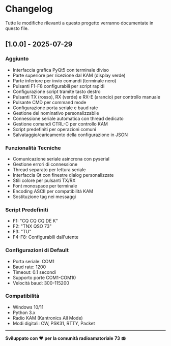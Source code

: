 # Changelog

Tutte le modifiche rilevanti a questo progetto verranno documentate in questo file.

## [1.0.0] - 2025-07-29

### Aggiunto
- Interfaccia grafica PyQt5 con terminale diviso
- Parte superiore per ricezione dal KAM (display verde)
- Parte inferiore per invio comandi (terminale nero)
- Pulsanti F1-F8 configurabili per script rapidi
- Configurazione script tramite tasto destro
- Pulsanti TX (rosso), RX (verde) e RX-E (arancio) per controllo manuale
- Pulsante CMD per command mode
- Configurazione porta seriale e baud rate
- Gestione del nominativo personalizzabile
- Connessione seriale automatica con thread dedicato
- Gestione comandi CTRL-C per controllo KAM
- Script predefiniti per operazioni comuni
- Salvataggio/caricamento della configurazione in JSON

### Funzionalità Tecniche
- Comunicazione seriale asincrona con pyserial
- Gestione errori di connessione
- Thread separato per lettura seriale
- Interfaccia Qt con finestre dialog personalizzate
- Stili colore per pulsanti TX/RX
- Font monospace per terminale
- Encoding ASCII per compatibilità KAM
- Sostituzione tag <CALL> nei messaggi

### Script Predefiniti
- F1: "CQ CQ CQ DE <CALL> <CALL> K"
- F2: "TNX QSO 73"
- F3: "TU"
- F4-F8: Configurabili dall'utente

### Configurazioni di Default
- Porta seriale: COM1
- Baud rate: 1200
- Timeout: 0.1 secondi
- Supporto porte COM1-COM10
- Velocità baud: 300-115200

### Compatibilità
- Windows 10/11
- Python 3.x
- Radio KAM (Kantronics All Mode)
- Modi digitali: CW, PSK31, RTTY, Packet

---

**Sviluppato con ❤️ per la comunità radioamatoriale**
**73** 📻
